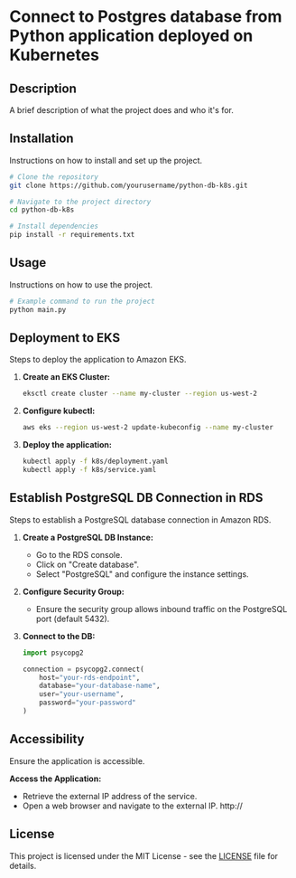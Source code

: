 # Connect to Postgres database from Python application deployed on Kubernetes

## Description
A brief description of what the project does and who it's for.

## Installation
Instructions on how to install and set up the project.

```bash
# Clone the repository
git clone https://github.com/yourusername/python-db-k8s.git

# Navigate to the project directory
cd python-db-k8s

# Install dependencies
pip install -r requirements.txt
```

## Usage
Instructions on how to use the project.

```bash
# Example command to run the project
python main.py
```

## Deployment to EKS
Steps to deploy the application to Amazon EKS.

1. **Create an EKS Cluster:**
   ```bash
   eksctl create cluster --name my-cluster --region us-west-2
   ```

2. **Configure kubectl:**
   ```bash
   aws eks --region us-west-2 update-kubeconfig --name my-cluster
   ```

3. **Deploy the application:**
   ```bash
   kubectl apply -f k8s/deployment.yaml
   kubectl apply -f k8s/service.yaml
   ```

## Establish PostgreSQL DB Connection in RDS
Steps to establish a PostgreSQL database connection in Amazon RDS.

1. **Create a PostgreSQL DB Instance:**
   - Go to the RDS console.
   - Click on "Create database".
   - Select "PostgreSQL" and configure the instance settings.

2. **Configure Security Group:**
   - Ensure the security group allows inbound traffic on the PostgreSQL port (default 5432).

3. **Connect to the DB:**
   ```python
   import psycopg2

   connection = psycopg2.connect(
       host="your-rds-endpoint",
       database="your-database-name",
       user="your-username",
       password="your-password"
   )
   ```

## Accessibility
Ensure the application is accessible.

**Access the Application:**
   - Retrieve the external IP address of the service.
   - Open a web browser and navigate to the external IP.
     http://<external-ip>

## License
This project is licensed under the MIT License - see the [LICENSE](LICENSE) file for details.
